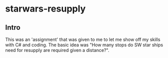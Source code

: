 # starwars-resupply

## Intro
This was an 'assignment' that was given to me to let me show off my skills with C# and coding. The basic idea was "How many stops do SW star ships need for resupply are required given a distance?".
